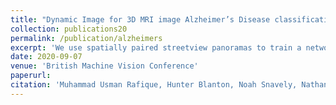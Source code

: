 ```yaml
---
title: "Dynamic Image for 3D MRI image Alzheimer’s Disease classification"
collection: publications20
permalink: /publication/alzheimers
excerpt: 'We use spatially paired streetview panoramas to train a network single image view synthesis.'
date: 2020-09-07
venue: 'British Machine Vision Conference'
paperurl: 
citation: 'Muhammad Usman Rafique, Hunter Blanton, Noah Snavely, Nathan Jacobs. "Generative Appearance Flow: A Hybrid Approach for Outdoor View Synthesis." British Machine Vision Conference (BMVC). 2020.'
---
```

